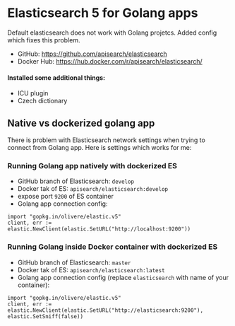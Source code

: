 # Elasticsearch 5 for Golang apps

Default elasticsearch does not work with Golang projetcs. Added config which fixes this problem.

- GitHub: https://github.com/apisearch/elasticsearch
- Docker Hub: https://hub.docker.com/r/apisearch/elasticsearch/


#### Installed some additional things:

- ICU plugin
- Czech dictionary


## Native vs dockerized golang app

There is problem with Elasticsearch network settings when trying to connect from Golang app.
Here is settings which works for me:
 
### Running Golang app natively with dockerized ES
  
- GitHub branch of Elasticsearch: `develop`
- Docker tak of ES: `apisearch/elasticsearch:develop`
- expose port `9200` of ES container 
- Golang app connection config:
  
```golang
import "gopkg.in/olivere/elastic.v5"
client, err := elastic.NewClient(elastic.SetURL("http://localhost:9200"))
```
 
### Running Golang inside Docker container with dockerized ES
  
- GitHub branch of Elasticsearch: `master`
- Docker tak of ES: `apisearch/elasticsearch:latest`
- Golang app connection config (replace `elasticsearch` with name of your container):
  
```golang
import "gopkg.in/olivere/elastic.v5"
client, err := elastic.NewClient(elastic.SetURL("http://elasticsearch:9200"), elastic.SetSniff(false))
```
